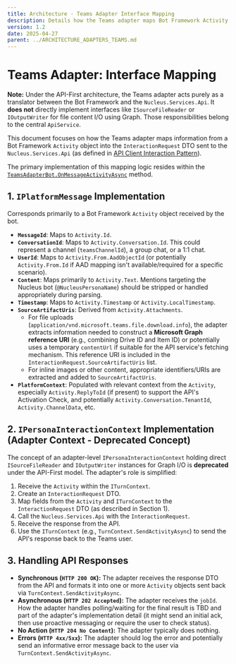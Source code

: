 ```yaml
---
title: Architecture - Teams Adapter Interface Mapping
description: Details how the Teams adapter maps Bot Framework Activity data to the InteractionRequest DTO for the Nucleus API Service in the API-First model.
version: 1.2
date: 2025-04-27
parent: ../ARCHITECTURE_ADAPTERS_TEAMS.md
---
```


# Teams Adapter: Interface Mapping

**Note:** Under the API-First architecture, the Teams adapter acts purely as a translator between the Bot Framework and the `Nucleus.Services.Api`. It **does not** directly implement interfaces like `ISourceFileReader` or `IOutputWriter` for file content I/O using Graph. Those responsibilities belong to the central `ApiService`.

This document focuses on how the Teams adapter maps information from a Bot Framework `Activity` object into the `InteractionRequest` DTO sent to the `Nucleus.Services.Api` (as defined in [API Client Interaction Pattern](../Api/ARCHITECTURE_API_CLIENT_INTERACTION.md)).

The primary implementation of this mapping logic resides within the [`TeamsAdapterBot.OnMessageActivityAsync`](../../../src/Nucleus.Infrastructure/Adapters/Nucleus.Adapters.Teams/TeamsAdapterBot.cs#L66) method.

## 1. `IPlatformMessage` Implementation

Corresponds primarily to a Bot Framework `Activity` object received by the bot.

*   **`MessageId`**: Maps to `Activity.Id`.
*   **`ConversationId`**: Maps to `Activity.Conversation.Id`. This could represent a channel (`teamsChannelId`), a group chat, or a 1:1 chat.
*   **`UserId`**: Maps to `Activity.From.AadObjectId` (or potentially `Activity.From.Id` if AAD mapping isn't available/required for a specific scenario).
*   **`Content`**: Maps primarily to `Activity.Text`. Mentions targeting the Nucleus bot (`@NucleusPersonaName`) should be stripped or handled appropriately during parsing.
*   **`Timestamp`**: Maps to `Activity.Timestamp` or `Activity.LocalTimestamp`.
*   **`SourceArtifactUris`**: Derived from `Activity.Attachments`.
    *   For file uploads (`application/vnd.microsoft.teams.file.download.info`), the adapter extracts information needed to construct a **Microsoft Graph reference URI** (e.g., combining Drive ID and Item ID) or potentially uses a temporary `contentUrl` if suitable for the API service's fetching mechanism. This reference URI is included in the `InteractionRequest.SourceArtifactUris` list.
    *   For inline images or other content, appropriate identifiers/URIs are extracted and added to `SourceArtifactUris`.
*   **`PlatformContext`**: Populated with relevant context from the `Activity`, especially `Activity.ReplyToId` (if present) to support the API's Activation Check, and potentially `Activity.Conversation.TenantId`, `Activity.ChannelData`, etc.

## 2. `IPersonaInteractionContext` Implementation (Adapter Context - Deprecated Concept)

The concept of an adapter-level `IPersonaInteractionContext` holding direct `ISourceFileReader` and `IOutputWriter` instances for Graph I/O is **deprecated** under the API-First model. The adapter's role is simplified:

1.  Receive the `Activity` within the `ITurnContext`.
2.  Create an `InteractionRequest` DTO.
3.  Map fields from the `Activity` and `ITurnContext` to the `InteractionRequest` DTO (as described in Section 1).
4.  Call the `Nucleus.Services.Api` with the `InteractionRequest`.
5.  Receive the response from the API.
6.  Use the `ITurnContext` (e.g., `TurnContext.SendActivityAsync`) to send the API's response back to the Teams user.

## 3. Handling API Responses

*   **Synchronous (`HTTP 200 OK`):** The adapter receives the response DTO from the API and formats it into one or more `Activity` objects sent back via `TurnContext.SendActivityAsync`.
*   **Asynchronous (`HTTP 202 Accepted`):** The adapter receives the `jobId`. How the adapter handles polling/waiting for the final result is TBD and part of the adapter's implementation detail (it might send an initial ack, then use proactive messaging or require the user to check status).
*   **No Action (`HTTP 204 No Content`):** The adapter typically does nothing.
*   **Errors (`HTTP 4xx/5xx`):** The adapter should log the error and potentially send an informative error message back to the user via `TurnContext.SendActivityAsync`.

